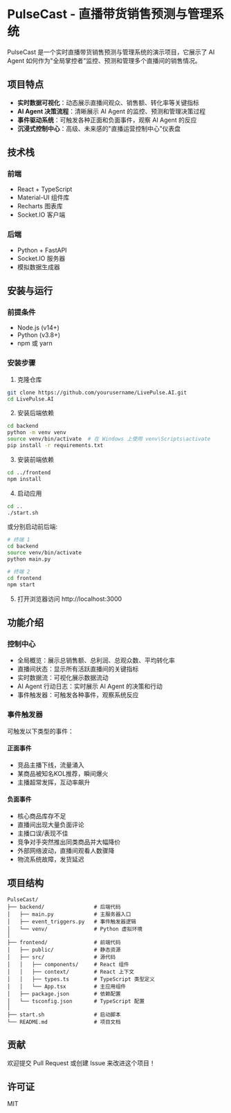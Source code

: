 # PulseCast - 直播带货销售预测与管理系统

PulseCast 是一个实时直播带货销售预测与管理系统的演示项目，它展示了 AI Agent 如何作为"全局掌控者"监控、预测和管理多个直播间的销售情况。

## 项目特点

- **实时数据可视化**：动态展示直播间观众、销售额、转化率等关键指标
- **AI Agent 决策流程**：清晰展示 AI Agent 的监控、预测和管理决策过程
- **事件驱动系统**：可触发各种正面和负面事件，观察 AI Agent 的反应
- **沉浸式控制中心**：高级、未来感的"直播运营控制中心"仪表盘

## 技术栈

### 前端
- React + TypeScript
- Material-UI 组件库
- Recharts 图表库
- Socket.IO 客户端

### 后端
- Python + FastAPI
- Socket.IO 服务器
- 模拟数据生成器

## 安装与运行

### 前提条件
- Node.js (v14+)
- Python (v3.8+)
- npm 或 yarn

### 安装步骤

1. 克隆仓库
```bash
git clone https://github.com/yourusername/LivePulse.AI.git
cd LivePulse.AI
```

2. 安装后端依赖
```bash
cd backend
python -m venv venv
source venv/bin/activate  # 在 Windows 上使用 venv\Scripts\activate
pip install -r requirements.txt
```

3. 安装前端依赖
```bash
cd ../frontend
npm install
```

4. 启动应用
```bash
cd ..
./start.sh
```

或分别启动前后端:
```bash
# 终端 1
cd backend
source venv/bin/activate
python main.py

# 终端 2
cd frontend
npm start
```

5. 打开浏览器访问 http://localhost:3000

## 功能介绍

### 控制中心
- 全局概览：展示总销售额、总利润、总观众数、平均转化率
- 直播间状态：显示所有活跃直播间的关键指标
- 实时数据流：可视化展示数据流动
- AI Agent 行动日志：实时展示 AI Agent 的决策和行动
- 事件触发器：可触发各种事件，观察系统反应

### 事件触发器
可触发以下类型的事件：

#### 正面事件
- 竞品主播下线，流量涌入
- 某商品被知名KOL推荐，瞬间爆火
- 主播超常发挥，互动率飙升

#### 负面事件
- 核心商品库存不足
- 直播间出现大量负面评论
- 主播口误/表现不佳
- 竞争对手突然推出同类商品并大幅降价
- 外部网络波动，直播间观看人数骤降
- 物流系统故障，发货延迟

## 项目结构

```
PulseCast/
├── backend/                # 后端代码
│   ├── main.py             # 主服务器入口
│   ├── event_triggers.py   # 事件触发器逻辑
│   └── venv/               # Python 虚拟环境
│
├── frontend/               # 前端代码
│   ├── public/             # 静态资源
│   ├── src/                # 源代码
│   │   ├── components/     # React 组件
│   │   ├── context/        # React 上下文
│   │   ├── types.ts        # TypeScript 类型定义
│   │   └── App.tsx         # 主应用组件
│   ├── package.json        # 依赖配置
│   └── tsconfig.json       # TypeScript 配置
│
├── start.sh                # 启动脚本
└── README.md               # 项目文档
```

## 贡献

欢迎提交 Pull Request 或创建 Issue 来改进这个项目！

## 许可证

MIT 
